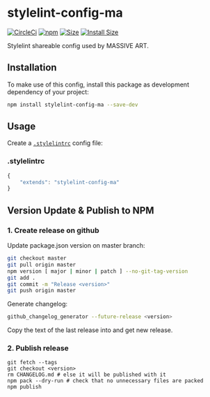 # stylelint-config-ma

[![CircleCi](https://circleci.com/gh/massiveart/stylelint-config-ma.png?style=shield)](https://circleci.com/gh/massiveart/stylelint-config-ma)
[![npm](https://img.shields.io/npm/v/stylelint-config-ma.svg)](https://www.npmjs.com/package/stylelint-config-ma)
[![Size](https://img.shields.io/github/size/massiveart/stylelint-config-ma/index.js.svg)](https://github.com/massiveart/stylelint-config-ma/blob/master/index.js)
[![Install Size](https://packagephobia.now.sh/badge?p=stylelint-config-ma)](https://packagephobia.now.sh/result?p=stylelint-config-ma)

Stylelint shareable config used by MASSIVE ART.

## Installation

To make use of this config, install this package as development dependency of your project:

```bash
npm install stylelint-config-ma --save-dev
```

## Usage

Create a [`.stylelintrc`](http://stylelint.io/user-guide/configuration/) config file:

### .stylelintrc

```js
{
    "extends": "stylelint-config-ma"
}
```

## Version Update & Publish to NPM

### 1. Create release on github

Update package.json version on master branch:

```bash
git checkout master
git pull origin master
npm version [ major | minor | patch ] --no-git-tag-version
git add .
git commit -m "Release <version>"
git push origin master
```

Generate changelog:

```bash
github_changelog_generator --future-release <version>
```

Copy the text of the last release into and get new release.

### 2. Publish release

```
git fetch --tags
git checkout <version>
rm CHANGELOG.md # else it will be published with it
npm pack --dry-run # check that no unnecessary files are packed
npm publish
```

